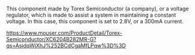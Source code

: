 This component made by Torex Semiconductor (a company), or a voltage regulator,  which is made to assist a system in maintaining a constant voltage. In this case, this component is set to 2.8V, or a 300mA current.

https://www.mouser.com/ProductDetail/Torex-Semiconductor/XC6204B282MR-G?qs=AsjdqWjXhJ%252BCdCgaMfLPqw%3D%3D